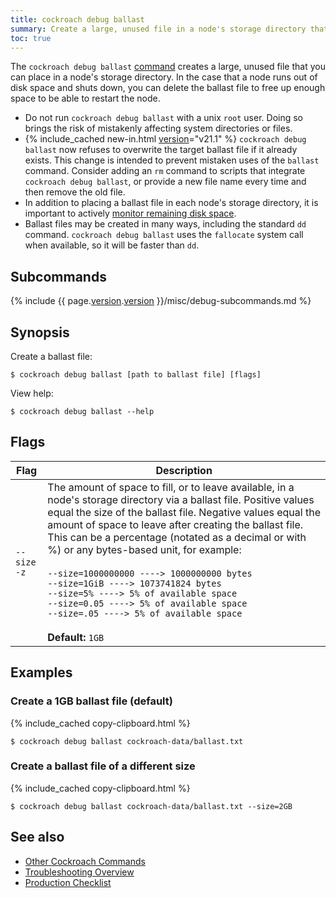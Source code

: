 ```yaml
---
title: cockroach debug ballast
summary: Create a large, unused file in a node's storage directory that you can delete if the node runs out of disk space.
toc: true
---
```


The `cockroach debug ballast` [command](cockroach-commands.html) creates a large, unused file that you can place in a node's storage directory. In the case that a node runs out of disk space and shuts down, you can delete the ballast file to free up enough space to be able to restart the node.  

- Do not run `cockroach debug ballast` with a unix `root` user. Doing so brings the risk of mistakenly affecting system directories or files.
- {% include_cached new-in.html [version](cluster-settings.html#setting-version)="v21.1" %} `cockroach debug ballast` now refuses to overwrite the target ballast file if it already exists. This change is intended to prevent mistaken uses of the `ballast` command. Consider adding an `rm` command to scripts that integrate `cockroach debug ballast`, or provide a new file name every time and then remove the old file.
- In addition to placing a ballast file in each node's storage directory, it is important to actively [monitor remaining disk space](monitoring-and-alerting.html#events-to-alert-on).
- Ballast files may be created in many ways, including the standard `dd` command. `cockroach debug ballast` uses the `fallocate` system call when available, so it will be faster than `dd`.

## Subcommands

{% include {{ page.[version](cluster-settings.html#setting-version).[version](cluster-settings.html#setting-version) }}/misc/debug-subcommands.md %}

## Synopsis

Create a ballast file:

~~~ shell
$ cockroach debug ballast [path to ballast file] [flags]
~~~

View help:

~~~ shell
$ cockroach debug ballast --help
~~~

## Flags

Flag | Description
-----|-----------
`--size`<br>`-z` | The amount of space to fill, or to leave available, in a node's storage directory via a ballast file. Positive values equal the size of the ballast file. Negative values equal the amount of space to leave after creating the ballast file. This can be a percentage (notated as a decimal or with %) or any bytes-based unit, for example:<br><br>`--size=1000000000 ----> 1000000000 bytes`<br>`--size=1GiB ----> 1073741824 bytes`<br>`--size=5% ----> 5% of available space`<br>`--size=0.05 ----> 5% of available space`<br>`--size=.05 ----> 5% of available space`<br><br>**Default:** `1GB`

## Examples

### Create a 1GB ballast file (default)

{% include_cached copy-clipboard.html %}
~~~ shell
$ cockroach debug ballast cockroach-data/ballast.txt
~~~

### Create a ballast file of a different size

{% include_cached copy-clipboard.html %}
~~~ shell
$ cockroach debug ballast cockroach-data/ballast.txt --size=2GB
~~~

## See also

- [Other Cockroach Commands](cockroach-commands.html)
- [Troubleshooting Overview](troubleshooting-overview.html)
- [Production Checklist](recommended-production-settings.html)
